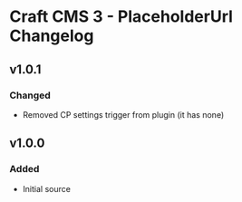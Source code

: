# Craft CMS 3 - PlaceholderUrl Changelog

## v1.0.1

### Changed

- Removed CP settings trigger from plugin (it has none)

## v1.0.0

### Added

- Initial source